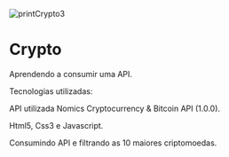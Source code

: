 ![printCrypto3](https://user-images.githubusercontent.com/37297378/163691464-c36b1906-d771-43b0-8684-eecea306e7b9.png)


# Crypto
Aprendendo a consumir uma API.

Tecnologias utilizadas:

API utilizada Nomics Cryptocurrency & Bitcoin API (1.0.0).

Html5, Css3 e Javascript.

Consumindo API e filtrando as 10 maiores criptomoedas.
